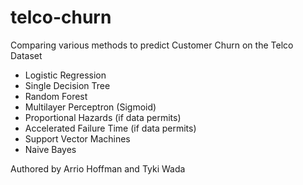 # telco-churn

Comparing various methods to predict Customer Churn on the Telco Dataset

- Logistic Regression
- Single Decision Tree
- Random Forest
- Multilayer Perceptron (Sigmoid)
- Proportional Hazards (if data permits)
- Accelerated Failure Time (if data permits)
- Support Vector Machines
- Naive Bayes


Authored by Arrio Hoffman and Tyki Wada

